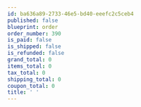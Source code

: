 ```yaml
---
id: ba636a89-2733-46e5-bd40-eeefc2c5ceb4
published: false
blueprint: order
order_number: 390
is_paid: false
is_shipped: false
is_refunded: false
grand_total: 0
items_total: 0
tax_total: 0
shipping_total: 0
coupon_total: 0
title: ' '
---
```

